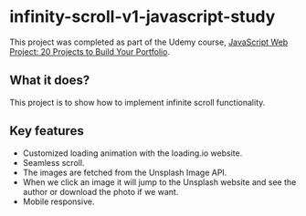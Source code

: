 # infinity-scroll-v1-javascript-study

This project was completed as part of the Udemy course, [JavaScript Web Project: 20 Projects to Build Your Portfolio](https://www.udemy.com/course/javascript-web-projects-to-build-your-portfolio-resume/).

## What it does?

This project is to show how to implement infinite scroll functionality.

## Key features

- Customized loading animation with the loading.io website.
- Seamless scroll.
- The images are fetched from the Unsplash Image API.
- When we click an image it will jump to the Unsplash website and see the author or download the photo if we want. 
- Mobile responsive.
